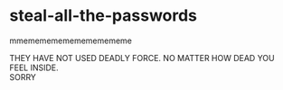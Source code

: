 # steal-all-the-passwords
mmemememememememememe


THEY HAVE NOT USED DEADLY FORCE. NO MATTER HOW DEAD YOU FEEL INSIDE.<br />
SORRY
